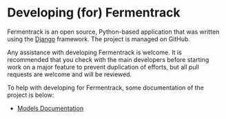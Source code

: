 # Developing (for) Fermentrack

Fermentrack is an open source, Python-based application that was written using the [Django](https://docs.djangoproject.com/en/1.10/) framework. The project is managed on GitHub.

Any assistance with developing Fermentrack is welcome. It is recommended that you check with the main developers before starting work on a major feature to prevent duplication of efforts, but all pull requests are welcome and will be reviewed.

To help with developing for Fermentrack, some documentation of the project is below:


* [Models Documentation](models.md)


